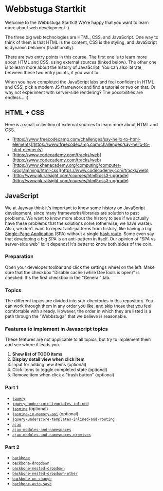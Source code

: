# Webbstuga Startkit

Welcome to the Webbstuga Startkit! We're happy that you want to learn more about web development :)

The three big web technologies are HTML, CSS, and JavaScript. One way to think of them is that HTML is the content, CSS is the styling, and JavaScript is dynamic behavior (traditionally).

There are two entry points in this course. The first one is to learn more about HTML and CSS, using external sources (linked below). The other one is to learn more about the history of JavaScript. You can also iterate between these two entry points, if you want to.

When you have completed the JavaScript labs and feel confident in HTML and CSS, pick a modern JS framework and find a tutorial or two on that. Or why not experiment with server-side rendering? The possibilities are endless... :)

## HTML + CSS

Here is a small collection of external sources to learn more about HTML and CSS.

- [https://www.freecodecamp.com/challenges/say-hello-to-html-elements](https://www.freecodecamp.com/challenges/say-hello-to-html-elements)
- [https://www.codecademy.com/tracks/web](https://www.codecademy.com/tracks/web)
- [https://www.khanacademy.org/computing/computer-programming/html-css](https://www.codecademy.com/tracks/web)
- [http://www.pluralsight.com/courses/html5css3-upgrade](http://www.pluralsight.com/courses/html5css3-upgrade)

## JavaScript

We at Jayway think it's important to know some history on JavaScript development, since many frameworks/libraries are solution to past problems. We want to know more about the history to see if we actually have these problems that the solutions solve (otherwise, we have waste). Also, we don't want to repeat anti-patterns from history, like having a big [Single-Page Application](https://en.wikipedia.org/wiki/Single-page_application) (SPA) without a single [hash route](http://cdnjs.com/libraries/backbone.js/tutorials/what-is-a-router). Some even say that developing a big SPA is an anti-pattern in itself. Our opinion of "SPA vs server-side web" is: it depends! It's better to know both sides of the coin.

### Preparation

Open your developer toolbar and click the settings wheel on the left. Make sure
that the checkbox "Disable cache (while DevTools is open)" is checked. It's the
first checkbox in the "General" tab.

### Topics

The different topics are divided into sub-directories in this repository. You
can work through them in any order you like, and skip those that you feel
comfortable with already. However, the order in which they are listed is a path
through the "Webbstuga" that we believe is reasonable.

### Features to implement in Javascript topics

These features are not applicable to all topics, but try to implement them
and see where it leads you.

1.  **Show list of TODO items**
2.  **Display detail view when click item**
3.  Input for adding new items (optional)
4.  Click items to toggle completed state (optional)
5.  Remove item when click a "trash button" (optional)

### Part 1

*   [`jquery`](jquery)
*   [`jquery-underscore-templates-inlined`](jquery-underscore-templates-inlined)
*   [`jasmine`](jasmine) (optional)
*   [`jasmine-in-memory-api`](jasmine) (optional)
*   [`jquery-underscore-templates-inlined-and-routing`](jquery-underscore-templates-inlined-and-routing)
*   [`ajax`](ajax)
*   [`ajax-modules-and-namespaces`](ajax-modules-and-namespaces)
*   [`ajax-modules-and-namespaces-promises`](ajax-modules-and-namespaces-promises)

### Part 2

*   [`backbone`](backbone)
*   [`backbone-dropdown`](backbone-dropdown)
*   [`backbone-nested-dropdown`](backbone-nested-dropdown)
*   [`backbone-nested-dropdown-other`](backbone-nested-dropdown-other)
*   [`backbone-on-change`](backbone-on-change)
*   [`backbone-auto-save`](backbone-auto-save)

